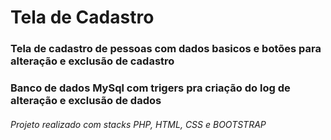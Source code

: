 # Tela de Cadastro

### Tela de cadastro de pessoas com dados basicos e botões para alteração e exclusão de cadastro
### Banco de dados MySql com trigers pra criação do log de alteração e exclusão de dados

###### Projeto realizado com stacks PHP, HTML, CSS e BOOTSTRAP

